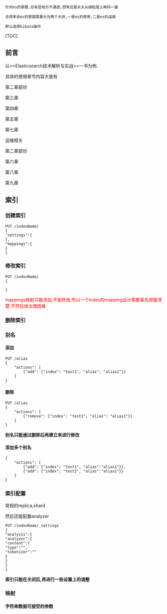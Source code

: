 `针对es的掌握,总有些地方不通透,想来还是从头从细粒度上再捋一遍`

`总得来讲es的掌握需要分为两个大块,一是es的使用,二是es的运维`



`默认选择kibana操作`

[TOC]

## 前言

以<<Elasticsearch技术解析与实战>>一书为例.

具体的使用章节内容大致有

第二章部份

第三章

第四章

第五章

第七章

运维相关

第二章部份

第六章

第八章

第九章



## 索引

### 创建索引

```
PUT /indexName/
{
"settings":{
},
"mappings":{
}
}
```

### 修改索引

```
PUT /indexName/
{

}
```

<font color=red>mappings映射只能添加,不能修改.所以一个index的mapping设计需要事先把握清楚.不然后续治理困难</font>

### 删除索引

### 别名

#### 添加

```
PUT /alias
{
    "actions": [
        {"add": {"index": "test1", "alias": "alias1"}}
    ]
}
```

#### 删除

```
PUT /alias
{
    "actions": [
        {"remove": {"index": "test1", "alias": "alias1"}}
    ]
}
```



<strong>别名只能通过删除后再建立来进行修改</strong>



#### 添加多个别名

```
{
    "actions": [
        {"add": {"index": "test1", "alias":"alias1"}},
        {"add": {"index": "test2", "alias":"alias1"}}
    ]
}
```





### 索引配置

常规的replica,shard

然后还能配置analyzer

```
PUT /indexName/_settings
{
"analysis":{
"analyzer":{
"content":{
"type":"",
"tokenizer":""
}
}
}
}
```



<strong>索引只能在关闭后,再进行一些设置上的调整</strong>




### 映射

#### 字符串数据可接受的参数





